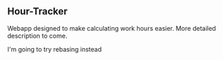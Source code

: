 ## Hour-Tracker
Webapp designed to make calculating work hours easier.
More detailed description to come.

I'm going to try rebasing instead